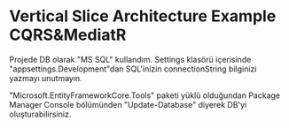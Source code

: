 # Vertical Slice Architecture Example CQRS&MediatR

Projede DB olarak "MS SQL" kullandım. Settings klasörü içerisinde "appsettings.Development"dan SQL'inizin connectionString bilginizi yazmayı unutmayın.

"Microsoft.EntityFrameworkCore.Tools" paketi yüklü olduğundan Package Manager Console bölümünden "Update-Database" diyerek DB'yi oluşturabilirsiniz.

